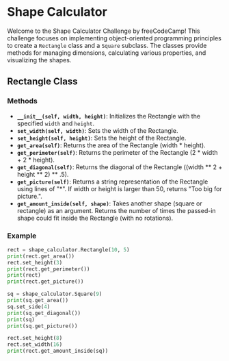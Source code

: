 # Shape Calculator

Welcome to the Shape Calculator Challenge by freeCodeCamp! This challenge focuses on implementing object-oriented programming principles to create a `Rectangle` class and a `Square` subclass. The classes provide methods for managing dimensions, calculating various properties, and visualizing the shapes.

## Rectangle Class

### Methods

- **`__init__(self, width, height)`**: Initializes the Rectangle with the specified `width` and `height`.
- **`set_width(self, width)`**: Sets the width of the Rectangle.
- **`set_height(self, height)`**: Sets the height of the Rectangle.
- **`get_area(self)`**: Returns the area of the Rectangle (width * height).
- **`get_perimeter(self)`**: Returns the perimeter of the Rectangle (2 * width + 2 * height).
- **`get_diagonal(self)`**: Returns the diagonal of the Rectangle ((width ** 2 + height ** 2) ** .5).
- **`get_picture(self)`**: Returns a string representation of the Rectangle using lines of "*". If width or height is larger than 50, returns "Too big for picture.".
- **`get_amount_inside(self, shape)`**: Takes another shape (square or rectangle) as an argument. Returns the number of times the passed-in shape could fit inside the Rectangle (with no rotations).

### Example

```python
rect = shape_calculator.Rectangle(10, 5)
print(rect.get_area())
rect.set_height(3)
print(rect.get_perimeter())
print(rect)
print(rect.get_picture())

sq = shape_calculator.Square(9)
print(sq.get_area())
sq.set_side(4)
print(sq.get_diagonal())
print(sq)
print(sq.get_picture())

rect.set_height(8)
rect.set_width(16)
print(rect.get_amount_inside(sq))
